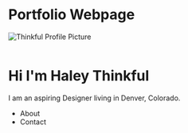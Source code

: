 # Portfolio Webpage
![Thinkful Profile Picture](https://user-images.githubusercontent.com/66927533/84830583-da6ae980-afe6-11ea-933d-46e98f095aa6.jpg)
<div class="pageContainer">
  <div class="imageContainer"> 
    <img src="images/thinkful profile picture.jpg" alt="" /> 
  </div>
 <div class="textContainer">
 <h1>Hi I'm Haley Thinkful</h1>
    <p> I am an aspiring Designer living in Denver, Colorado.</p>
    <ul>
      <li>About</li>
      <li>Contact</li>
    </ul>
  </div>



